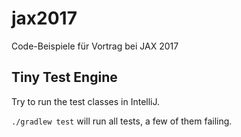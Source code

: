 # jax2017
Code-Beispiele für Vortrag bei JAX 2017

## Tiny Test Engine

Try to run the test classes in IntelliJ.

`./gradlew test` will run all tests, a few of them failing.
